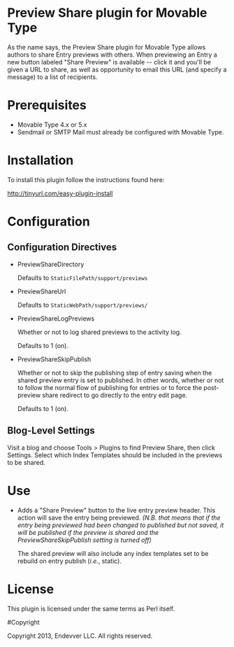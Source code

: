 # Preview Share plugin for Movable Type

As the name says, the Preview Share plugin for Movable Type allows authors to
share Entry previews with others. When previewing an Entry a new button
labeled "Share Preview" is available -- click it and you'll be given a URL to
share, as well as opportunity to email this URL (and specify a message) to a
list of recipients.

# Prerequisites

* Movable Type 4.x or 5.x
* Sendmail or SMTP Mail must already be configured with Movable Type.

# Installation

To install this plugin follow the instructions found here:

http://tinyurl.com/easy-plugin-install


# Configuration

## Configuration Directives

* PreviewShareDirectory

  Defaults to `StaticFilePath/support/previews`
* PreviewShareUrl

  Defaults to `StaticWebPath/support/previews/`
* PreviewShareLogPreviews

  Whether or not to log shared previews to the activity log.
  
  Defaults to 1 (on).
* PreviewShareSkipPublish

  Whether or not to skip the publishing step of entry saving when the shared
  preview entry is set to published.  In other words, whether or not to follow
  the normal flow of publishing for entries or to force the post-preview share
  redirect to go directly to the entry edit page.
  
  Defaults to 1 (on).

## Blog-Level Settings

Visit a blog and choose Tools > Plugins to find Preview Share, then click
Settings. Select which Index Templates should be included in the previews to be
shared.

# Use

* Adds a "Share Preview" button to the live entry preview header.  This action
  will save the entry being previewed. _(N.B. that means that if the entry
  being previewed had been changed to published but not saved, it *will* be
  published if the preview is shared and the PreviewShareSkipPublish setting is
  turned off)_

  The shared preview will also include any index templates set to be rebuild on
  entry publish (_i.e._, static).

# License

This plugin is licensed under the same terms as Perl itself.

#Copyright

Copyright 2013, Endevver LLC. All rights reserved.
